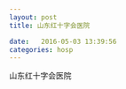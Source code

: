 ```yaml
--- 
layout: post 
title: 山东红十字会医院

date:   2016-05-03 13:39:56 
categories: hosp 
--- 
```

   
山东红十字会医院
